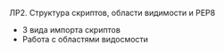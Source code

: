ЛР2. Структура скриптов, области видимости и PEP8

- 3 вида импорта скриптов
- Работа с областями видосмости